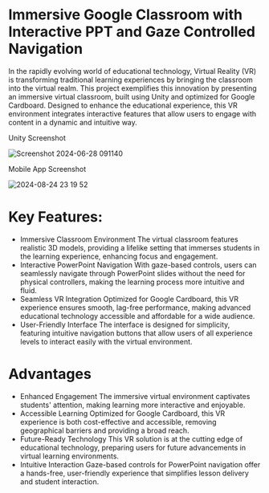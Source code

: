 # Immersive Google Classroom with Interactive PPT and Gaze Controlled Navigation
In the rapidly evolving world of educational technology, Virtual Reality (VR) is transforming traditional learning experiences by bringing the classroom into the virtual realm. This project exemplifies this innovation by presenting an immersive virtual classroom, built using Unity and optimized for Google Cardboard. Designed to enhance the educational experience, this VR environment integrates interactive features that allow users to engage with content in a dynamic and intuitive way.

Unity Screenshot

![Screenshot 2024-06-28 091140](https://github.com/user-attachments/assets/ed9d593e-cec0-4aa3-b9af-93708a209541)

Mobile App Screenshot

![2024-08-24 23 19 52](https://github.com/user-attachments/assets/36f51d72-f13f-45dd-9a5a-022cd6546049)



# Key Features:
  * Immersive Classroom Environment
    The virtual classroom features realistic 3D models, providing a lifelike setting that immerses students in the learning experience, enhancing focus and engagement.
  * Interactive PowerPoint Navigation
    With gaze-based controls, users can seamlessly navigate through PowerPoint slides without the need for physical controllers, making the learning process more intuitive and fluid.
  * Seamless VR Integration
    Optimized for Google Cardboard, this VR experience ensures smooth, lag-free performance, making advanced educational technology accessible and affordable for a wide audience.
  * User-Friendly Interface
    The interface is designed for simplicity, featuring intuitive navigation buttons that allow users of all experience levels to interact easily with the virtual environment.
    
# Advantages
  * Enhanced Engagement
    The immersive virtual environment captivates students' attention, making learning more interactive and enjoyable.
  * Accessible Learning
    Optimized for Google Cardboard, this VR experience is both cost-effective and accessible, removing geographical barriers and providing a broad reach.
  * Future-Ready Technology
    This VR solution is at the cutting edge of educational technology, preparing users for future advancements in virtual learning environments.
  * Intuitive Interaction
    Gaze-based controls for PowerPoint navigation offer a hands-free, user-friendly experience that simplifies lesson delivery and student interaction.
